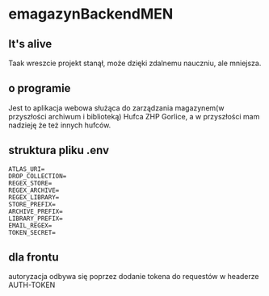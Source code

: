 # emagazynBackendMEN

## It's alive
Taak wreszcie projekt stanął, może dzięki zdalnemu nauczniu, ale mniejsza.
## o programie
Jest to aplikacja webowa służąca do zarządzania magazynem(w przyszłości archiwum i biblioteką) Hufca ZHP Gorlice, a w przyszłości mam nadzieję że też innych hufców.
## struktura pliku .env
```
ATLAS_URI=
DROP_COLLECTION=
REGEX_STORE=
REGEX_ARCHIVE=
REGEX_LIBRARY=
STORE_PREFIX=
ARCHIVE_PREFIX=
LIBRARY_PREFIX=
EMAIL_REGEX=
TOKEN_SECRET=
```
## dla frontu
autoryzacja odbywa się poprzez dodanie tokena do requestów w headerze AUTH-TOKEN
